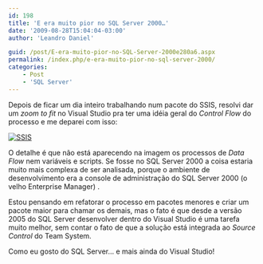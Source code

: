 ```yaml
---
id: 198
title: 'E era muito pior no SQL Server 2000…'
date: '2009-08-28T15:04:04-03:00'
author: 'Leandro Daniel'

guid: /post/E-era-muito-pior-no-SQL-Server-2000e280a6.aspx
permalink: /index.php/e-era-muito-pior-no-sql-server-2000/
categories:
    - Post
    - 'SQL Server'
---
```


Depois de ficar um dia inteiro trabalhando num pacote do SSIS, resolvi dar um *zoom to fit* no Visual Studio pra ter uma idéia geral do *Control Flow* do processo e me deparei com isso:

[![SSIS](http://leandrodaniel.com/pics/WindowsLiveWriter/EeramuitopiornoSQLServer2000/0D3003A9/SSIS_thumb.png "SSIS")](http://leandrodaniel.com/pics/WindowsLiveWriter/EeramuitopiornoSQLServer2000/4EA594A0/SSIS.png)

O detalhe é que não está aparecendo na imagem os processos de *Data Flow* nem variáveis e scripts. Se fosse no SQL Server 2000 a coisa estaria muito mais complexa de ser analisada, porque o ambiente de desenvolvimento era a console de administração do SQL Server 2000 (o velho Enterprise Manager) .

Estou pensando em refatorar o processo em pacotes menores e criar um pacote maior para chamar os demais, mas o fato é que desde a versão 2005 do SQL Server desenvolver dentro do Visual Studio é uma tarefa muito melhor, sem contar o fato de que a solução está integrada ao *Source Control* do Team System.

Como eu gosto do SQL Server… e mais ainda do Visual Studio!